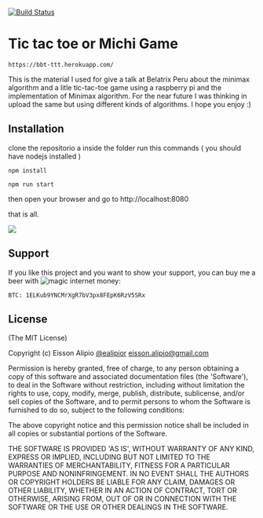 [![Build Status](https://travis-ci.org/ealipio/bbt-tictactoe.svg?branch=master)](https://travis-ci.org/ealipio/bbt-tictactoe)

# Tic tac toe or Michi Game
```
https://bbt-ttt.herokuapp.com/
```

This is the material I used for give a talk at Belatrix Peru about the minimax algorithm and a litle tic-tac-toe game using a raspberry pi and the implementation of Minimax algorithm. For the near future I was thinking in upload the same but using different kinds of algorithms.
I hope you enjoy :)

## Installation
clone the repositorio a inside the folder run this commands ( you should have nodejs installed )

`npm install `

`npm run start`

then open your browser and go to http://localhost:8080 

that is all.


![](https://img.memecdn.com/tic-tac-toe_o_233195.jpg)
## Support

If you like this project and you want to show your support, you can buy me a beer with ![magic internet money](https://i.imgur.com/mScSiOo.jpg?1):

```
BTC: 1ELKub9YNCMrXgR7bV3px8FEpK6RzV5SRx

```


## License

(The MIT License)

Copyright (c) Eisson Alipio [@ealipior](https://twitter.com/ealipior) [eisson.alipio@gmail.com](mailto:eisson.alipio@gmail.com)

Permission is hereby granted, free of charge, to any person obtaining a copy of this software and associated documentation files (the 'Software'), to deal in the Software without restriction, including without limitation the rights to use, copy, modify, merge, publish, distribute, sublicense, and/or sell copies of the Software, and to permit persons to whom the Software is furnished to do so, subject to the following conditions:

The above copyright notice and this permission notice shall be included in all copies or substantial portions of the Software.

THE SOFTWARE IS PROVIDED 'AS IS', WITHOUT WARRANTY OF ANY KIND, EXPRESS OR IMPLIED, INCLUDING BUT NOT LIMITED TO THE WARRANTIES OF MERCHANTABILITY, FITNESS FOR A PARTICULAR PURPOSE AND NONINFRINGEMENT. IN NO EVENT SHALL THE AUTHORS OR COPYRIGHT HOLDERS BE LIABLE FOR ANY CLAIM, DAMAGES OR OTHER LIABILITY, WHETHER IN AN ACTION OF CONTRACT, TORT OR OTHERWISE, ARISING FROM, OUT OF OR IN CONNECTION WITH THE SOFTWARE OR THE USE OR OTHER DEALINGS IN THE SOFTWARE.
